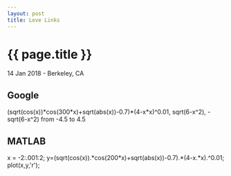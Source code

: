 ```yaml
---
layout: post
title: Love Links
---
```


{{ page.title }}
================

<p class="meta">14 Jan 2018 - Berkeley, CA</p>

## Google
(sqrt(cos(x))\*cos(300\*x)+sqrt(abs(x))-0.7)\*(4-x\*x)^0.01, sqrt(6-x^2), -sqrt(6-x^2) from -4.5 to 4.5

## MATLAB
x = -2:.001:2; y=(sqrt(cos(x)).\*cos(200\*x)+sqrt(abs(x))-0.7).\*(4-x.\*x).^0.01; plot(x,y,'r');